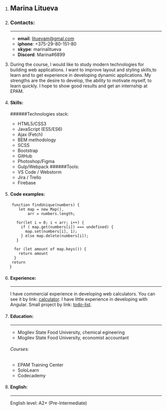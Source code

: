 1. ##  **Marina Litueva** ##
2. ### Contacts:  ###
    *** 
    * **email**: [lituevam@gmal.com](https://lituevam@gmail.com)                
    * **iphone**: +375-29-80-151-80    
    * **skype**: marinalitueva   
    * **Discord**: Marina#6899  

3. During the course, I would like to study modern technologies for building web applications. I want to improve layout and styling skills,to learn and to get experience in developing dynamic applications.
    My strengths are the desire to develop, the ability to motivate myself, to learn quickly.
    I hope to show good results and get an internship at EPAM.
4. #### Skills:
     ######Technologies stack:
     * HTML5/CSS3     
     * JavaScript (ES5/ES6)
     * Ajax (Fetch)
     * BEM methodology
     * SCSS
     * Bootstrap
     * GitHub
     * Photoshop/Figma
     * Gulp/Webpack
     ######Tools:
     * VS Code / Webstorm
     * Jira / Trello
     * Firebase
      
5. #### Code examples:
 ```
     function findUnique(numbers) {
        let map = new Map(),
            arr = numbers.length;

       for(let i = 0; i < arr; i++) {   
         if ( map.get(numbers[i]) === undefined) {
           map.set(numbers[i], 1);
         } else map.delete(numbers[i]);
       }

      for (let amount of map.keys()) {   
        return amount
      }
     return
    } 
```
6. #### Experience:
    ***
    I have commercial experience in developing web calculators. You can see it by link:
   [calculator](https://calculator-1e570.firebaseapp.com/).
    I have little experience in developing with Angular. Small project by link:
   [todo-list](https://todo-4fbe2.firebaseapp.com/todolist).

7. #### Education:
    ***
    *   Mogilev State Food University, chemical egineering
    *   Mogilev State Food University, economist accountant
    ###### Courses:
    * EPAM Training Center
    * SoloLearn
    * Codecademy
9. #### English:
    ***  
   English level: A2+ (Pre-Intermediate)
